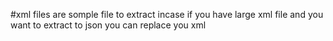 #xml files are somple file to extract incase if you have large xml file and you want to extract to json you can replace you xml

